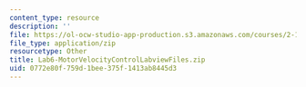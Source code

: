 ```yaml
---
content_type: resource
description: ''
file: https://ol-ocw-studio-app-production.s3.amazonaws.com/courses/2-14-analysis-and-design-of-feedback-control-systems-spring-2014/0772e80f759d1bee375f1413ab8445d3_Lab6-MotorVelocityControlLabviewFiles.zip
file_type: application/zip
resourcetype: Other
title: Lab6-MotorVelocityControlLabviewFiles.zip
uid: 0772e80f-759d-1bee-375f-1413ab8445d3
---
```


